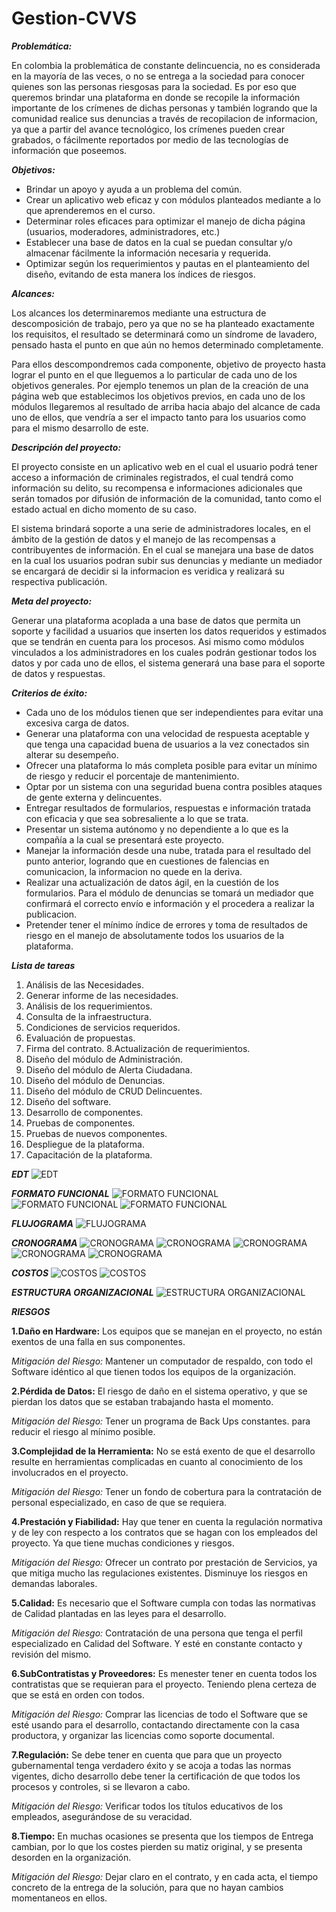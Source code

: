 # Gestion-CVVS

***Problemática:***

En colombia la problemática de constante delincuencia, no es considerada en la mayoría de las veces, o no se entrega a la sociedad para conocer quienes son las personas riesgosas para la sociedad. Es por eso que queremos brindar una plataforma en donde se recopile la información importante de los crímenes de dichas personas y también logrando que la comunidad realice sus denuncias a través de recopilacion de informacion, ya que a partir del avance tecnológico, los crímenes pueden crear grabados, o fácilmente reportados por medio de las tecnologías de información que poseemos.




***Objetivos:***

- Brindar un apoyo y ayuda a un problema del común.
- Crear un aplicativo web eficaz y con módulos planteados mediante a lo que aprenderemos en el curso.
- Determinar roles eficaces para optimizar el manejo de dicha página (usuarios, moderadores, administradores, etc.)
- Establecer una base de datos en la cual se puedan consultar y/o almacenar fácilmente la información necesaria y requerida.
- Optimizar según los requerimientos y pautas en el planteamiento del diseño, evitando de esta manera los índices de riesgos.


***Alcances:***

Los alcances los determinaremos mediante una estructura de descomposición de trabajo, pero ya que no se ha planteado exactamente los requisitos, el resultado se determinará como un síndrome de lavadero, pensado hasta el punto en que aún no hemos determinado completamente.

Para ellos descompondremos cada componente, objetivo de proyecto hasta lograr el punto en el que lleguemos a lo particular de cada uno de los objetivos generales. Por ejemplo tenemos un plan de la creación de una página web que establecimos los objetivos previos, en cada uno de los módulos llegaremos al resultado de arriba hacia abajo del alcance de cada uno de ellos, que vendría a ser el impacto tanto para los usuarios como para el mismo desarrollo de este. 

***Descripción del proyecto:***

El proyecto consiste en un aplicativo web en el cual el usuario podrá tener acceso a información de criminales registrados, el cual tendrá como información su delito, su recompensa e informaciones adicionales que serán tomados por difusión de información de la comunidad, tanto como el estado actual en dicho momento de su caso.

El sistema brindará soporte a una serie de administradores locales, en el ámbito de la gestión de datos y el manejo de las recompensas a contribuyentes de información. En el cual se manejara una base de datos en la cual los usuarios podran subir sus denuncias y mediante un mediador se encargará de decidir si la informacion es veridica y realizará su respectiva publicación.


***Meta del proyecto:***

Generar una plataforma acoplada a una base de datos que permita un soporte y facilidad a usuarios que inserten los datos requeridos y estimados que se tendrán en cuenta para los procesos. Asi mismo como módulos vinculados a los administradores en los cuales podrán gestionar todos los datos y por cada uno de ellos, el sistema generará una base para el soporte de datos y respuestas.

***Criterios de éxito:***

- Cada uno de los módulos tienen que ser independientes para evitar una excesiva carga de datos.
- Generar una plataforma con una velocidad de respuesta aceptable y que tenga una capacidad buena de usuarios a la vez conectados
sin alterar su desempeño.
- Ofrecer una plataforma lo más completa posible para evitar un mínimo de riesgo y reducir el porcentaje de mantenimiento.
- Optar por un sistema con una seguridad buena contra posibles ataques de gente externa y delincuentes.
- Entregar resultados de formularios, respuestas e información tratada con eficacia y que sea sobresaliente a lo que se trata.
- Presentar un sistema autónomo y no dependiente a lo que es la compañía a la cual se presentará este proyecto.
- Manejar la información desde una nube, tratada para el resultado del punto anterior, logrando que en cuestiones de falencias en 
comunicacion, la informacion no quede en la deriva.
- Realizar una actualización de datos ágil, en la cuestión de los formularios. Para el módulo de denuncias se tomará un mediador que confirmará el correcto envío e información y el procedera a realizar la publicacion.
- Pretender tener el mínimo índice de errores y toma de resultados de riesgo en el manejo de absolutamente todos los usuarios de la plataforma.







***Lista de tareas***

1. Análisis de las  Necesidades.
2. Generar informe de las necesidades.
3. Análisis de los requerimientos.
4. Consulta de la infraestructura.
5. Condiciones de servicios requeridos.
6. Evaluación de propuestas.
7. Firma del contrato.
8.Actualización de requerimientos.
9. Diseño del módulo de Administración.
10. Diseño del módulo de Alerta Ciudadana.
11. Diseño del módulo de Denuncias.
12. Diseño del módulo de CRUD Delincuentes.
13. Diseño del software.
14. Desarrollo de componentes. 
15. Pruebas de componentes.
16. Pruebas de nuevos componentes.
17. Despliegue de la plataforma.
18. Capacitación de la plataforma.

***EDT***
![EDT](https://github.com/adrianga96/Gestion-CVVS/blob/master/EDT.png)

***FORMATO FUNCIONAL***
![FORMATO FUNCIONAL](https://github.com/adrianga96/Gestion-CVVS/blob/master/ff1.png)
![FORMATO FUNCIONAL](https://github.com/adrianga96/Gestion-CVVS/blob/master/ff2.png)
![FORMATO FUNCIONAL](https://github.com/adrianga96/Gestion-CVVS/blob/master/ff3.png)

***FLUJOGRAMA***
![FLUJOGRAMA](https://github.com/adrianga96/Gestion-CVVS/blob/master/flujo.png)

***CRONOGRAMA***
![CRONOGRAMA](https://github.com/adrianga96/Gestion-CVVS/blob/master/crono1.png)
![CRONOGRAMA](https://github.com/adrianga96/Gestion-CVVS/blob/master/crono2.PNG)
![CRONOGRAMA](https://github.com/adrianga96/Gestion-CVVS/blob/master/crono3.PNG)
![CRONOGRAMA](https://github.com/adrianga96/Gestion-CVVS/blob/master/crono4.PNG)
![CRONOGRAMA](https://github.com/adrianga96/Gestion-CVVS/blob/master/crono5.PNG)


***COSTOS***
![COSTOS](https://github.com/adrianga96/Gestion-CVVS/blob/master/cost1.png)
![COSTOS](https://github.com/adrianga96/Gestion-CVVS/blob/master/cost2.png)

***ESTRUCTURA ORGANIZACIONAL***
![ESTRUCTURA ORGANIZACIONAL](https://github.com/adrianga96/Gestion-CVVS/blob/master/est%20org.png)

***RIESGOS***

**1.Daño en Hardware:** Los equipos que se manejan en el proyecto, no están exentos de una falla en sus componentes.

*Mitigación del Riesgo:* Mantener un computador de respaldo, con todo el Software idéntico al que tienen todos los equipos de la organización.

**2.Pérdida de Datos:** El riesgo de daño en el sistema operativo, y que se pierdan los datos que se estaban trabajando hasta el momento.

*Mitigación del Riesgo:* Tener un programa de Back Ups constantes. para reducir el riesgo al mínimo posible.

**3.Complejidad de la Herramienta:** No se está exento de que el desarrollo resulte en herramientas complicadas en cuanto al conocimiento de los involucrados en el proyecto.

*Mitigación del Riesgo:* Tener un fondo de cobertura para la contratación de personal especializado, en caso de que se requiera.

**4.Prestación y Fiabilidad:** Hay que tener en cuenta la regulación normativa y de ley con respecto a los contratos que se hagan con los empleados del proyecto. Ya que tiene muchas condiciones y riesgos. 

*Mitigación del Riesgo:* Ofrecer un contrato por prestación de Servicios, ya que mitiga mucho las regulaciones existentes. Disminuye los riesgos en demandas laborales.

**5.Calidad:** Es necesario que el Software cumpla con todas las normativas de Calidad plantadas en las leyes para el desarrollo.

*Mitigación del Riesgo:* Contratación de una persona que tenga el perfil especializado en Calidad del Software. Y esté en constante contacto y revisión del mismo.

**6.SubContratistas y Proveedores:** Es menester tener en cuenta todos los contratistas que se requieran para el proyecto. Teniendo plena certeza de que se está en orden con todos. 

*Mitigación del Riesgo:* Comprar las licencias de todo el Software que se esté usando para el desarrollo, contactando directamente con la casa productora, y organizar las licencias como soporte documental.

**7.Regulación:**  Se debe tener en cuenta que para que un proyecto gubernamental tenga verdadero éxito y se acoja a todas las normas vigentes, dicho desarrollo debe tener la certificación de que todos los procesos y controles, si se llevaron a cabo. 

*Mitigación del Riesgo:* Verificar todos los títulos educativos de los empleados, asegurándose de su veracidad.

**8.Tiempo:** En muchas ocasiones se presenta que los tiempos de Entrega cambian, por lo que los costes pierden su matiz original, y se presenta desorden en la organización.

*Mitigación del Riesgo:* Dejar claro en el contrato, y en cada acta, el tiempo concreto de la entrega de la solución, para que no hayan cambios momentaneos en ellos. 
